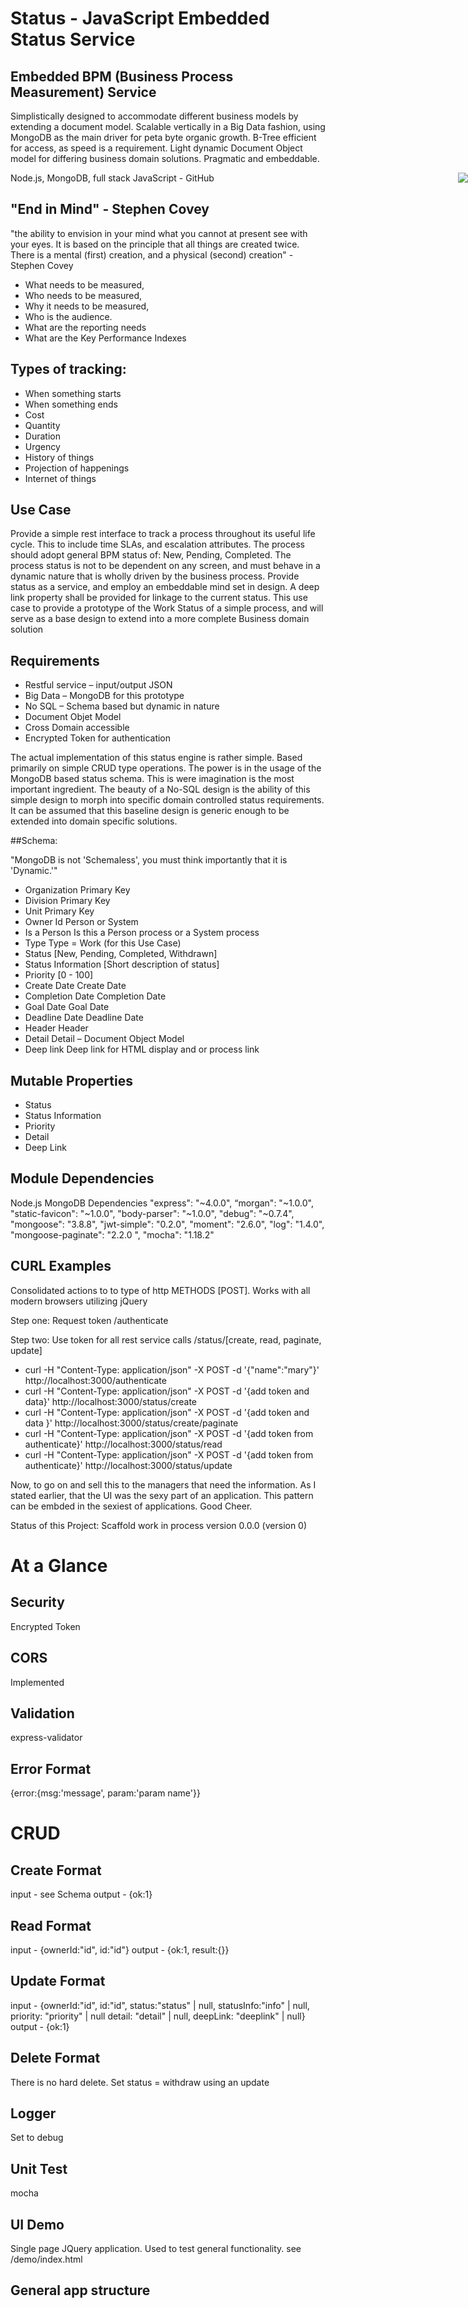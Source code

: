# Status - JavaScript Embedded Status Service

## Embedded BPM (Business Process Measurement) Service
Simplistically designed to accommodate different business models by extending a document model.
Scalable vertically in a Big Data fashion, using MongoDB as the main driver for peta byte
organic growth. B-Tree efficient for access, as speed is a requirement. Light dynamic Document
Object model for differing business domain solutions. Pragmatic and embeddable.

<img src="http://localhost:63342/bizstatus/demo/images/bizrez_speedBW.jpg" style="position:absolute; right:0px; width=100px" />

Node.js, MongoDB, full stack JavaScript - GitHub

## "End in Mind" - Stephen Covey
"the ability to envision in your mind what you cannot at present see with your eyes.
 It is based on the principle that all things are created twice.
 There is a mental (first) creation, and a physical (second) creation" - Stephen Covey

- What needs to be measured,
- Who needs to be measured,
- Why it needs to be measured,
- Who is the audience.
- What are the reporting needs
- What are the Key Performance Indexes


## Types of tracking:

- When something starts
- When something ends
- Cost
- Quantity
- Duration
- Urgency
- History of things
- Projection of happenings
- Internet of things


## Use Case

Provide a simple rest interface to track a process throughout its useful life cycle.
This to include time SLAs, and escalation attributes. The process should adopt general
BPM status of: New, Pending, Completed. The process status is not to be dependent on any screen,
and must behave in a dynamic nature that is wholly driven by the business process. Provide
status as a service, and employ an embeddable mind set in design.
A deep link property shall be provided for linkage to the current status.
This use case to provide a prototype of the Work Status of a simple process,
and will serve as a base design to extend into a more complete Business domain solution

## Requirements

- Restful service – input/output JSON
- Big Data – MongoDB for this prototype
- No SQL – Schema based but dynamic in nature
- Document Objet Model
- Cross Domain accessible
- Encrypted Token for authentication

The actual implementation of this status engine is rather simple. Based primarily on simple CRUD type operations.  The power is in the usage of the MongoDB based status schema. This is were imagination is the most important ingredient.  The beauty of a No-SQL design is the ability of this simple design to morph into specific domain controlled status requirements. It can be assumed that this baseline design is generic enough to be extended into domain specific solutions.


##Schema:

"MongoDB is not 'Schemaless', you must think importantly that it is 'Dynamic.'"

- Organization 			Primary Key
- Division			    Primary Key
- Unit			        Primary Key
- Owner Id			    Person or System
- Is a Person			Is this a Person process or a System process
- Type				    Type = Work (for this Use Case)
- Status				[New, Pending, Completed, Withdrawn]
- Status Information	[Short description of status]
- Priority			    [0 - 100]
- Create Date			Create Date
- Completion Date		Completion Date
- Goal Date			    Goal Date
- Deadline Date			Deadline Date
- Header			    Header
- Detail				Detail – Document Object Model
- Deep link			    Deep link for HTML display and or process link

## Mutable Properties
- Status
- Status Information
- Priority
- Detail
- Deep Link


## Module Dependencies

Node.js
MongoDB
		Dependencies
     "express": "~4.0.0",
      “morgan": "~1.0.0",
      "static-favicon": "~1.0.0",
      "body-parser": "~1.0.0",
      "debug": "~0.7.4",
      "mongoose": "3.8.8",
       "jwt-simple": "0.2.0",
       "moment": "2.6.0",
       "log": "1.4.0",
       "mongoose-paginate": "2.2.0 ",
       "mocha": "1.18.2"


## CURL Examples

Consolidated actions to to type of http METHODS [POST]. Works with all modern browsers utilizing jQuery

 Step one: Request token /authenticate

 Step two: Use token for all rest service calls /status/[create, read, paginate, update]

- curl -H "Content-Type: application/json" -X POST -d '{"name":"mary"}' http://localhost:3000/authenticate
- curl -H "Content-Type: application/json" -X POST -d '{add token and data}' http://localhost:3000/status/create
- curl -H "Content-Type: application/json" -X POST -d '{add token and data }' http://localhost:3000/status/create/paginate
- curl -H "Content-Type: application/json" -X POST -d '{add token from authenticate}' http://localhost:3000/status/read
- curl -H "Content-Type: application/json" -X POST -d '{add token from authenticate}' http://localhost:3000/status/update


Now, to go on and sell this to the managers that need the information. As I stated earlier, that the UI was
the sexy part of an application. This pattern can be embded in the sexiest of applications. Good Cheer.

Status of this Project: Scaffold work in process version 0.0.0 (version 0)

# At a Glance

## Security

 Encrypted Token

## CORS

Implemented

## Validation

express-validator

## Error Format

{error:{msg:'message', param:'param name'}}

# CRUD

## Create Format
input - see Schema
output - {ok:1}


## Read Format
input - {ownerId:"id", id:"id"}
output - {ok:1, result:{}}


## Update Format

input - {ownerId:"id", id:"id", status:"status" | null, statusInfo:"info" | null, priority: "priority" | null
detail: "detail" | null, deepLink: "deeplink" | null}
output - {ok:1}


## Delete Format
There is no hard delete. Set status = withdraw using an update


## Logger

Set to debug

## Unit Test

mocha

## UI Demo

Single page JQuery application. Used to test general functionality. see /demo/index.html

## General app structure











